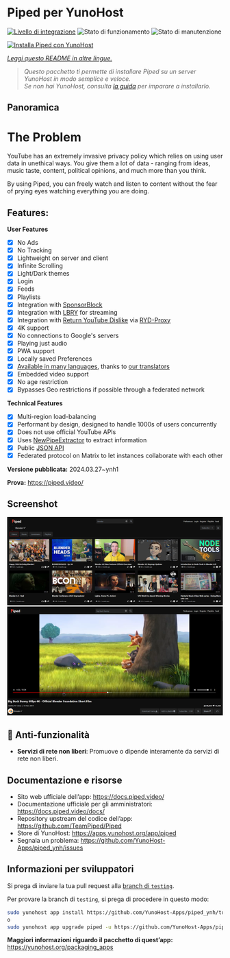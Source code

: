 <!--
N.B.: Questo README è stato automaticamente generato da <https://github.com/YunoHost/apps/tree/master/tools/readme_generator>
NON DEVE essere modificato manualmente.
-->

# Piped per YunoHost

[![Livello di integrazione](https://dash.yunohost.org/integration/piped.svg)](https://dash.yunohost.org/appci/app/piped) ![Stato di funzionamento](https://ci-apps.yunohost.org/ci/badges/piped.status.svg) ![Stato di manutenzione](https://ci-apps.yunohost.org/ci/badges/piped.maintain.svg)

[![Installa Piped con YunoHost](https://install-app.yunohost.org/install-with-yunohost.svg)](https://install-app.yunohost.org/?app=piped)

*[Leggi questo README in altre lingue.](./ALL_README.md)*

> *Questo pacchetto ti permette di installare Piped su un server YunoHost in modo semplice e veloce.*  
> *Se non hai YunoHost, consulta [la guida](https://yunohost.org/install) per imparare a installarlo.*

## Panoramica

# The Problem

YouTube has an extremely invasive privacy policy which relies on using user data in unethical ways. You give them a lot of data - ranging from ideas, music taste, content, political opinions, and much more than you think.

By using Piped, you can freely watch and listen to content without the fear of prying eyes watching everything you are doing.

## Features:

**User Features**

-   [x] No Ads
-   [x] No Tracking
-   [x] Lightweight on server and client
-   [x] Infinite Scrolling
-   [x] Light/Dark themes
-   [x] Login
-   [x] Feeds
-   [x] Playlists
-   [x] Integration with [SponsorBlock](https://github.com/ajayyy/SponsorBlock)
-   [x] Integration with [LBRY](https://lbry.com/) for streaming
-   [x] Integration with [Return YouTube Dislike](https://returnyoutubedislike.com/) via [RYD-Proxy](https://github.com/TeamPiped/RYD-Proxy)
-   [x] 4K support
-   [x] No connections to Google's servers
-   [x] Playing just audio
-   [x] PWA support
-   [x] Locally saved Preferences
-   [x] [Available in many languages](src/locales), thanks to [our translators](https://hosted.weblate.org/projects/piped/frontend/)
-   [x] Embedded video support
-   [x] No age restriction
-   [x] Bypasses Geo restrictions if possible through a federated network

**Technical Features**

-   [x] Multi-region load-balancing
-   [x] Performant by design, designed to handle 1000s of users concurrently
-   [x] Does not use official YouTube APIs
-   [x] Uses [NewPipeExtractor](https://github.com/TeamNewPipe/NewPipeExtractor) to extract information
-   [x] Public [JSON API](https://docs.piped.video/docs/api-documentation/)
-   [x] Federated protocol on Matrix to let instances collaborate with each other

**Versione pubblicata:** 2024.03.27~ynh1

**Prova:** <https://piped.video/>

## Screenshot

![Screenshot di Piped](./doc/screenshots/channel.png)
![Screenshot di Piped](./doc/screenshots/player.png)

## :red_circle: Anti-funzionalità

- **Servizi di rete non liberi**: Promuove o dipende interamente da servizi di rete non liberi.

## Documentazione e risorse

- Sito web ufficiale dell’app: <https://docs.piped.video/>
- Documentazione ufficiale per gli amministratori: <https://docs.piped.video/docs/>
- Repository upstream del codice dell’app: <https://github.com/TeamPiped/Piped>
- Store di YunoHost: <https://apps.yunohost.org/app/piped>
- Segnala un problema: <https://github.com/YunoHost-Apps/piped_ynh/issues>

## Informazioni per sviluppatori

Si prega di inviare la tua pull request alla [branch di `testing`](https://github.com/YunoHost-Apps/piped_ynh/tree/testing).

Per provare la branch di `testing`, si prega di procedere in questo modo:

```bash
sudo yunohost app install https://github.com/YunoHost-Apps/piped_ynh/tree/testing --debug
o
sudo yunohost app upgrade piped -u https://github.com/YunoHost-Apps/piped_ynh/tree/testing --debug
```

**Maggiori informazioni riguardo il pacchetto di quest’app:** <https://yunohost.org/packaging_apps>
